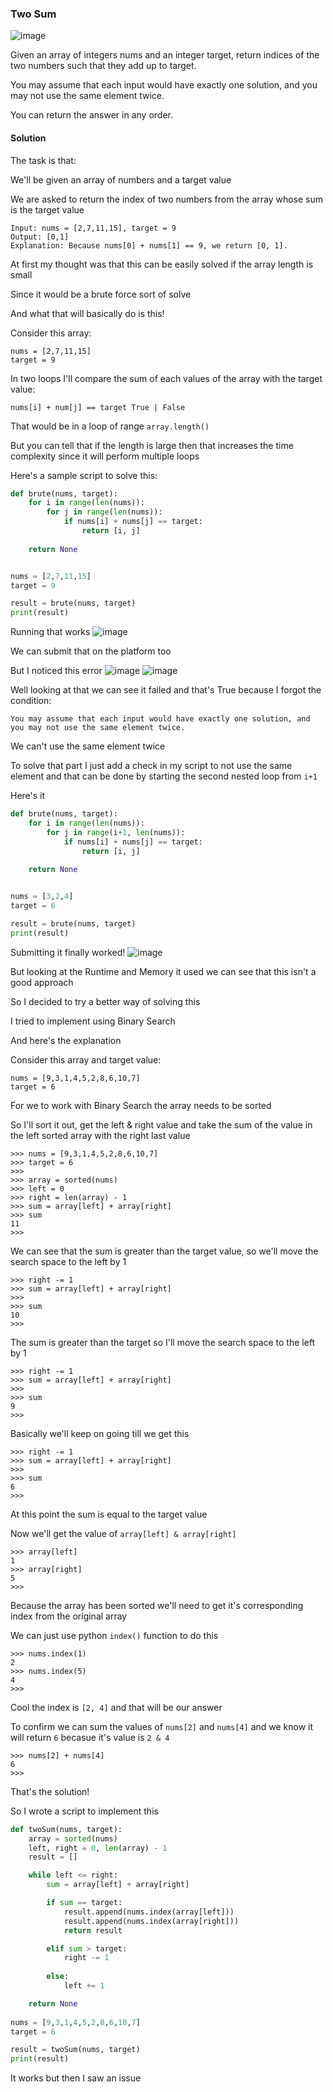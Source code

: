 <h3> Two Sum</h3>

![image](https://github.com/h4ckyou/h4ckyou.github.io/assets/127159644/c0750f84-c00f-4377-a161-013a5df972fe)

Given an array of integers nums and an integer target, return indices of the two numbers such that they add up to target.

You may assume that each input would have exactly one solution, and you may not use the same element twice.

You can return the answer in any order.

#### Solution

The task is that:

We'll be given an array of numbers and a target value

We are asked to return the index of two numbers from the array whose sum is the target value

```
Input: nums = [2,7,11,15], target = 9
Output: [0,1]
Explanation: Because nums[0] + nums[1] == 9, we return [0, 1].
```

At first my thought was that this can be easily solved if the array length is small

Since it would be a brute force sort of solve

And what that will basically do is this!

Consider this array:

```
nums = [2,7,11,15]
target = 9
```

In two loops I'll compare the sum of each values of the array with the target value:

```
nums[i] + num[j] == target True | False
```

That would be in a loop of range `array.length()`

But you can tell that if the length is large then that increases the time complexity since it will perform multiple loops 

Here's a sample script to solve this:

```python
def brute(nums, target):
    for i in range(len(nums)):
        for j in range(len(nums)):
            if nums[i] + nums[j] == target:
                return [i, j]
    
    return None


nums = [2,7,11,15]
target = 9

result = brute(nums, target)
print(result)
```

Running that works
![image](https://github.com/h4ckyou/h4ckyou.github.io/assets/127159644/15c5cf95-eca2-4820-b21c-865e0b739211)

We can submit that on the platform too

But I noticed this error
![image](https://github.com/h4ckyou/h4ckyou.github.io/assets/127159644/88420a78-0787-4e64-84e9-e86e29b43d19)
![image](https://github.com/h4ckyou/h4ckyou.github.io/assets/127159644/f72772d1-ce58-4152-b65d-b9ba5ef6bb2d)

Well looking at that we can see it failed and that's True because I forgot the condition:

```
You may assume that each input would have exactly one solution, and you may not use the same element twice.
```

We can't use the same element twice

To solve that part I just add a check in my script to not use the same element and that can be done by starting the second nested loop from `i+1`

Here's it

```python
def brute(nums, target):
    for i in range(len(nums)):
        for j in range(i+1, len(nums)):
            if nums[i] + nums[j] == target:
                return [i, j]
        
    return None


nums = [3,2,4]
target = 6

result = brute(nums, target)
print(result)
```

Submitting it finally worked!
![image](https://github.com/h4ckyou/h4ckyou.github.io/assets/127159644/ec2a0c85-9f9f-4574-8493-c81f5d45bede)

But looking at the Runtime and Memory it used we can see that this isn't a good approach

So I decided to try a better way of solving this

I tried to implement using Binary Search

And here's the explanation

Consider this array and target value:

```
nums = [9,3,1,4,5,2,8,6,10,7]
target = 6
```

For we to work with Binary Search the array needs to be sorted

So I'll sort it out, get the left & right value and take the sum of the value in the left sorted array with the right last value

```
>>> nums = [9,3,1,4,5,2,8,6,10,7]
>>> target = 6
>>> 
>>> array = sorted(nums)
>>> left = 0
>>> right = len(array) - 1
>>> sum = array[left] + array[right]
>>> sum
11
>>>
```

We can see that the sum is greater than the target value, so we'll move the search space to the left by 1

```
>>> right -= 1
>>> sum = array[left] + array[right]
>>> 
>>> sum
10
>>>
```

The sum is greater than the target so I'll move the search space to the left by 1

```
>>> right -= 1
>>> sum = array[left] + array[right]
>>> 
>>> sum
9
>>>
```

Basically we'll keep on going till we get this

```
>>> right -= 1
>>> sum = array[left] + array[right]
>>> 
>>> sum
6
>>>
```

At this point the sum is equal to the target value

Now we'll get the value of `array[left] & array[right]`

```
>>> array[left]
1
>>> array[right]
5
>>>
```

Because the array has been sorted we'll need to get it's corresponding index from the original array

We can just use python `index()` function to do this

```
>>> nums.index(1)
2
>>> nums.index(5)
4
>>>
```

Cool the index is `[2, 4]` and that will be our answer

To confirm we can sum the values of `nums[2]` and `nums[4]` and we know it will return `6` becasue it's value is `2 & 4`

```
>>> nums[2] + nums[4]
6
>>>
```

That's the solution!

So I wrote a script to implement this

```python
def twoSum(nums, target):
    array = sorted(nums)
    left, right = 0, len(array) - 1
    result = []

    while left <= right:
        sum = array[left] + array[right]

        if sum == target:
            result.append(nums.index(array[left]))
            result.append(nums.index(array[right]))
            return result

        elif sum > target:
            right -= 1
        
        else:
            left += 1

    return None
            
nums = [9,3,1,4,5,2,8,6,10,7]
target = 6

result = twoSum(nums, target)
print(result)
```

It works but then I saw an issue



